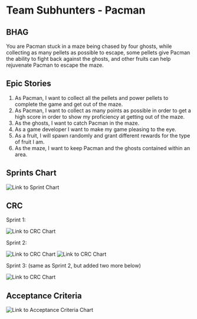 # Team Subhunters - Pacman

## BHAG

You are Pacman stuck in a maze being chased by four ghosts, while collecting as many pellets as possible to escape, some pellets give Pacman the ability to fight back against the ghosts, and other fruits can help rejuvenate Pacman to escape the maze.

## Epic Stories

1. As Pacman, I want to collect all the pellets and power pellets to complete the game and get out of the maze.
1. As Pacman, I want to collect as many points as possible in order to get a high score in order to show my proficiency at getting out of the maze.
1. As the ghosts, I want to catch Pacman in the maze.
1. As a game developer I want to make my game pleasing to the eye.
1. As a fruit, I will spawn randomly and grant different rewards for the type of fruit I am.
1. As the maze, I want to keep Pacman and the ghosts contained within an area.

## Sprints Chart

![Link to Sprint Chart](https://raw.githubusercontent.com/ecs160ss12019/Subhunters/master/StoryMappingTable.png)


## CRC
Sprint 1:

![Link to CRC Chart](https://github.com/ecs160ss12019/Subhunters/blob/master/CRC.PNG)

Sprint 2:

![Link to CRC Chart](https://github.com/ecs160ss12019/Subhunters/blob/master/CRC/CRC_2-1.PNG)
![Link to CRC Chart](https://github.com/ecs160ss12019/Subhunters/blob/master/CRC/CRC_2-2.PNG)

Sprint 3: (same as Sprint 2, but added two more below)

![Link to CRC Chart](https://github.com/ecs160ss12019/Subhunters/blob/master/CRC/CRC_3.PNG)

## Acceptance Criteria

![Link to Acceptance Criteria Chart](https://github.com/ecs160ss12019/Subhunters/blob/master/AcceptanceCriteriaTable.png)
